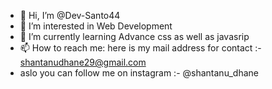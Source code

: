 - 👋 Hi, I’m @Dev-Santo44
- 👀 I’m interested in Web Development
- 🌱 I’m currently learning Advance css as well as javasrip
- 📫 How to reach me: here is my mail address for contact :- shantanudhane29@gmail.com
- aslo you can follow me on instagram :- @shantanu_dhane

<!---
Dev-Santo44/Dev-Santo44 is a ✨ special ✨ repository because its `README.md` (this file) appears on your GitHub profile.
You can click the Preview link to take a look at your changes.
--->
